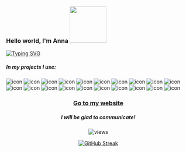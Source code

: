 ### Hello world, I'm Anna <img src="https://media.giphy.com/media/Wj7lNjMNDxSmc/giphy.gif" width="100"/>
<a href="https://git.io/typing-svg"><img src="https://readme-typing-svg.demolab.com?font=Ubuntu&size=14&pause=1000&color=000000&background=A8FF3A00&width=440&height=20&lines=Frontend+Developer;Always+learning+something+new;I+will+be+glad+to+talk+to+you!" alt="Typing SVG" /></a>

<h5>In my projects I use:</h5>
<p>
  <img src='https://img.shields.io/badge/html5-%23E34F26.svg?logo=html5&logoColor=white'alt="icon"/>
  <img src='https://img.shields.io/badge/css3-%231572B6.svg?logo=css3&logoColor=white' alt="icon"/>
  <img src='https://img.shields.io/badge/javascript-%23323330.svg?logo=javascript&logoColor=%23F7DF1E'alt="icon"/>
  <img src='https://img.shields.io/badge/typescript-%23007ACC.svg?logo=typescript&logoColor=white'alt="icon"/>
  <img src='https://img.shields.io/badge/react-%2320232a.svg?logo=react&logoColor=%2361DAFB'alt="icon"/>
  <img src='https://img.shields.io/badge/React_Router-CA4245?logo=react-router&logoColor=white'alt="icon"/>
  <img src='https://img.shields.io/badge/React%20Hook%20Form-%23EC5990.svg?logo=reacthookform&logoColor=white'alt="icon"/>
  <img src='https://img.shields.io/badge/react_native-%2320232a.svg?logo=react&logoColor=%2361DAFB'alt="icon"/>
  <img src='https://img.shields.io/badge/expo-1C1E24?logo=expo&logoColor=#D04A37' alt="icon"/>
  <img src='https://img.shields.io/badge/redux-%23593d88.svg?logo=redux&logoColor=white' alt="icon"/>
  <img src='https://img.shields.io/badge/webpack-%238DD6F9.svg?logo=webpack&logoColor=black'alt="icon"/>
  <img src='https://img.shields.io/badge/SASS-hotpink.svg?logo=SASS&logoColor=white'alt="icon"/>
  <img src='https://img.shields.io/badge/bootstrap-%23563D7C.svg?logo=bootstrap&logoColor=white'alt="icon"/>
  <img src='https://img.shields.io/badge/styled--components-DB7093?logo=styled-components&logoColor=white'alt="icon"/>
  <img src='https://img.shields.io/badge/git-%23F05033.svg?logo=git&logoColor=white'alt="icon"/>
  <img src='https://img.shields.io/badge/NPM-%23000000.svg?logo=npm&logoColor=white'alt="icon"/>
  <img src='https://img.shields.io/badge/ESLint-4B3263?logo=eslint&logoColor=white'alt="icon"/>
  <img src='https://img.shields.io/badge/figma-%23F24E1E.svg?logo=figma&logoColor=white'alt="icon"/>
  <img src='https://img.shields.io/badge/adobe%20photoshop-%2331A8FF.svg?logo=adobe%20photoshop&logoColor=white'alt="icon"/>
  <img src='https://img.shields.io/badge/Canva-%2300C4CC.svg?logo=Canva&logoColor=white)logoColor=white'alt="icon"/>
</p>

<div align="center">
  <h3><a href="https://cv-voroshilova.netlify.app" target="_blank">Go to my website</a></h3>
  <h5> I will be glad to communicate!</h5>
  <img src="https://komarev.com/ghpvc/?username=VoroshilovaAV&style=flat-square&color=blue" alt="views"/>

  [![GitHub Streak](http://github-readme-streak-stats.herokuapp.com?user=VoroshilovaAV&theme=buefy&hide_border=true&border_radius=6.5)](https://git.io/streak-stats)    
</div>
